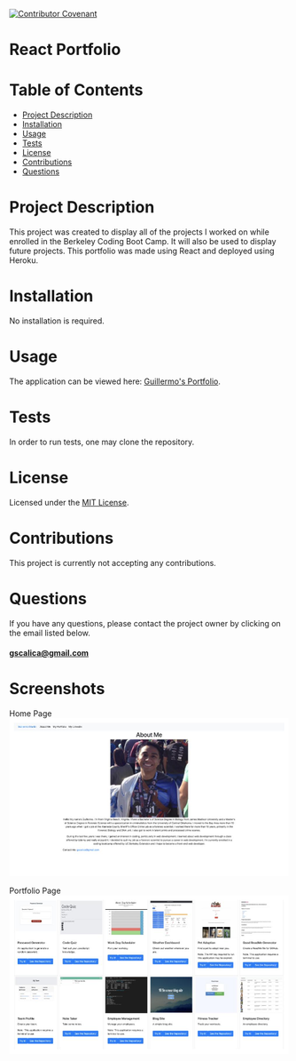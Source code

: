 [![Contributor Covenant](https://img.shields.io/badge/Contributor%20Covenant-v2.0%20adopted-ff69b4.svg)](https://www.contributor-covenant.org/version/2/0/code_of_conduct/)

# **React Portfolio**

# Table of Contents

- [Project Description](#project-description)
- [Installation](#installation)
- [Usage](#usage)
- [Tests](#tests)
- [License](#license)
- [Contributions](#contributions)
- [Questions](#questions)

# Project Description

This project was created to display all of the projects I worked on while enrolled in the Berkeley Coding Boot Camp.  It will also be used to display future projects.  This portfolio was made using React and deployed using Heroku.

# Installation

No installation is required.

# Usage

The application can be viewed here: [Guillermo's Portfolio](https://guillermo-martin-portfolio.herokuapp.com/).

# Tests

In order to run tests, one may clone the repository.

# License

Licensed under the [MIT License](https://spdx.org/licenses/MIT.html).

# Contributions

This project is currently not accepting any contributions.

# Questions

If you have any questions, please contact the project owner by clicking on the email listed below.

<!-- ![user image](https://avatars3.githubusercontent.com/u/57199674?v=4) -->

#### gscalica@gmail.com

# Screenshots  

Home Page  
![portfolio screenshot 1](./src/assets/images/react_portfolio_screenshot_1.jpg)  

Portfolio Page  
![portfolio screenshot 2](./src/assets/images/react_portfolio_screenshot_2.jpg) 